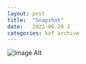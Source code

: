 ```yaml
---
layout:	post
title:	"Snapshot"
date:	2022-06-20 3
categories:	kof archive
---
```


![Image Alt](https://k0f.github.io/assets/2022-06-20-111937.jpg)